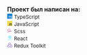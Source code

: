 <div><b>Проект был написан на:</b></div>
<div>
  <img src="https://raw.githubusercontent.com/devicons/devicon/master/icons/typescript/typescript-original.svg" alt="typescript" width="12" height="12"/>
  <small>TypeScript</small>
</div>
<div>
  <img src="https://raw.githubusercontent.com/devicons/devicon/master/icons/javascript/javascript-original.svg" alt="javascript" width="12" height ="12"/>                   <small>JavaScript</small>
 </div>
<div>
  <img src="https://github.com/devicons/devicon/blob/master/icons/sass/sass-original.svg" alt="css3" width="12" height="12"/>
  <small>Scss</small>
</div>
<div>
  <img src="https://raw.githubusercontent.com/devicons/devicon/master/icons/react/react-original-wordmark.svg" alt="react" width="12" height="12"/>
  <small>React</small>
</div>
<div>
  <img src="https://raw.githubusercontent.com/devicons/devicon/master/icons/redux/redux-original.svg" alt="redux" width="12" height="12"/>
  <small>Redux Toolkit</small>
</div>
